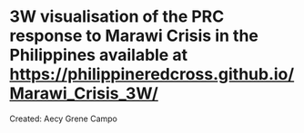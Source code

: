 3W visualisation of the PRC response to Marawi Crisis in the Philippines
available at https://philippineredcross.github.io/Marawi_Crisis_3W/
==============
Created: Aecy Grene Campo
